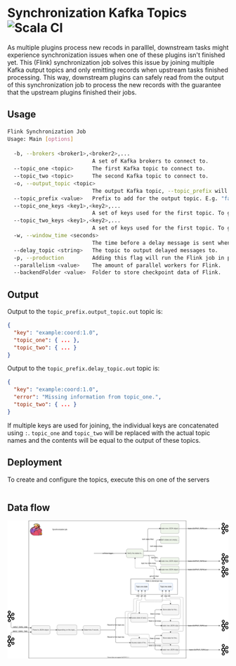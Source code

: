 # Synchronization Kafka Topics ![Scala CI](https://github.com/fasten-project/synchronize-javacg/workflows/Scala%20CI/badge.svg)
As multiple plugins process new recods in paralllel, downstream tasks might experience synchronization issues when one of these plugins isn't finished yet.
This (Flink) synchronization job solves this issue by joining multiple Kafka output topics and only emitting records when upstream tasks finished processing.
This way, downstream plugins can safely read from the output of this synchronization job to process the new records with the guarantee that the upstream plugins finished their jobs.

## Usage
```bash
Flink Synchronization Job
Usage: Main [options]

  -b, --brokers <broker1>,<broker2>,...
                           A set of Kafka brokers to connect to.
  --topic_one <topic>      The first Kafka topic to connect to.
  --topic_two <topic>      The second Kafka topic to connect to.
  -o, --output_topic <topic>
                           The output Kafka topic, --topic_prefix will be prepended.
  --topic_prefix <value>   Prefix to add for the output topic. E.g. "fasten". 
  --topic_one_keys <key1>,<key2>,...
                           A set of keys used for the first topic. To get nested keys use ".". 
  --topic_two_keys <key1>,<key2>,...
                           A set of keys used for the first topic. To get nested keys use ".". 
  -w, --window_time <seconds>
                           The time before a delay message is sent when a record is unjoined.
  --delay_topic <string>   The topic to output delayed messages to.
  -p, --production         Adding this flag will run the Flink job in production (enabling checkpointing, restart strategies etc.)
  --parallelism <value>    The amount of parallel workers for Flink.
  --backendFolder <value>  Folder to store checkpoint data of Flink.
```
## Output
Output to the `topic_prefix.output_topic.out` topic is:
```json
{
  "key": "example:coord:1.0",
  "topic_one": { ... },
  "topic_two": { ... }
}
```

Output to the `topic_prefix.delay_topic.out` topic is:
```json
{
  "key": "example:coord:1.0",
  "error": "Missing information from topic_one.",
  "topic_two": { ... }
}
```

If multiple keys are used for joining, the individual keys are concatenated using `:`. `topic_one` and `topic_two` will be replaced with the actual topic names and the contents will be equal to the output of these topics. 


## Deployment
To create and configure the topics, execute this on one of the servers
```bash

```
## Data flow
<img src="sync_job.svg"/>
